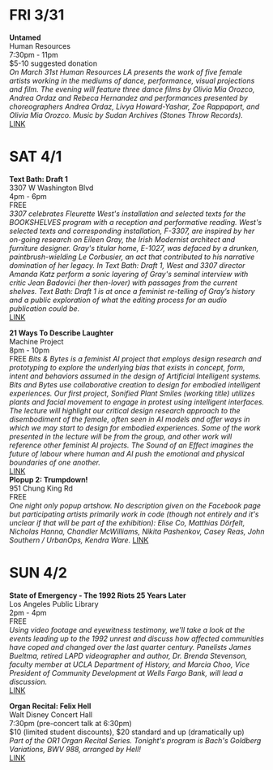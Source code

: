 # FRI 3/31
**Untamed**  
Human Resources  
7:30pm - 11pm  
$5-10 suggested donation  
*On March 31st Human Resources LA presents the work of five female artists working in the mediums of dance, performance, visual projections and film. The evening will feature three dance films by Olivia Mia Orozco, Andrea Ordaz and Rebeca Hernandez and performances presented by choreographers Andrea Ordaz, Livya Howard-Yashar, Zoe Rappaport, and Olivia Mia Orozco. Music by Sudan Archives (Stones Throw Records).*  
[LINK](http://humanresourcesla.com/event/untamed/)  

# SAT 4/1
**Text Bath: Draft 1**  
3307 W Washington Blvd  
4pm - 6pm  
FREE  
*3307 celebrates Fleurette West's installation and selected texts for the BOOKSHELVES program with a reception and performative reading. West's selected texts and corresponding installation, F-3307, are inspired by her on-going research on Eileen Gray, the Irish Modernist architect and furniture designer. Gray's titular home, E-1027, was defaced by a drunken, paintbrush-wielding Le Corbusier, an act that contributed to his narrative domination of her legacy. In Text Bath: Draft 1, West and 3307 director Amanda Katz perform a sonic layering of Gray's seminal interview with critic Jean Badovici (her then-lover) with passages from the current shelves. Text Bath: Draft 1 is at once a feminist re-telling of Gray’s history and a public exploration of what the editing process for an audio publication could be.*  
[LINK](https://www.facebook.com/events/411351559242541/)

**21 Ways To Describe Laughter**  
Machine Project  
8pm - 10pm  
FREE
*Bits & Bytes is a feminist AI project that employs design research and prototyping to explore the underlying bias that exists in concept, form, intent and behaviors assumed in the design of Artificial Intelligent systems. Bits and Bytes use collaborative creation to design for embodied intelligent experiences. Our first project, Sonified Plant Smiles (working title) utilizes plants and facial movement to engage in protest using intelligent interfaces. The lecture will highlight our critical design research approach to the disembodiment of the female, often seen in AI models and offer ways in which we may start to design for embodied experiences. Some of the work presented in the lecture will be from the group, and other work will reference other feminist AI projects. The Sound of an Effect imagines the future of labour where human and AI push the emotional and physical boundaries of one another.*  
[LINK](http://machineproject.com/2017/events/21-ways-to-describe-laughter/)  
**Plopup 2: Trumpdown!**  
951 Chung King Rd  
FREE  
*One night only popup artshow. No description given on the Facebook page but participating artists primarily work in code (though not entirely and it's unclear if that will be part of the exhibition): Elise Co, Matthias Dörfelt, Nicholas Hanna, Chandler McWilliams, Nikita Pashenkov, Casey Reas, John Southern / UrbanOps, Kendra Ware.*
[LINK](plopup.org)  

# SUN 4/2
**State of Emergency - The 1992 Riots 25 Years Later**  
Los Angeles Public Library  
2pm - 4pm  
FREE  
*Using video footage and eyewitness testimony, we’ll take a look at the events leading up to the 1992 unrest and discuss how affected communities have coped and changed over the last quarter century. Panelists James Bueltma, retired LAPD videographer and author, Dr. Brenda Stevenson, faculty member at UCLA Department of History, and Marcia Choo, Vice President of Community Development at Wells Fargo Bank, will lead a discussion.*  
[LINK](http://www.lapl.org/whats-on/events/state-emergency-1992-riots-after-25-years)  

**Organ Recital: Felix Hell**  
Walt Disney Concert Hall  
7:30pm (pre-concert talk at 6:30pm)  
$10 (limited student discounts), $20 standard and up (dramatically up)  
*Part of the OR1 Organ Recital Series. Tonight's program is Bach's Goldberg Variations, BWV 988, arranged by Hell!*  
[LINK](http://www.laphil.com/tickets/organ-recitals-felix-hell/2017-04-02)    

